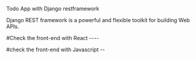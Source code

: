 Todo App with Django restframework 

Django REST framework is a powerful and flexible toolkit for building Web APIs.

#Check the front-end with React ----

#check the front-end with Javascript --